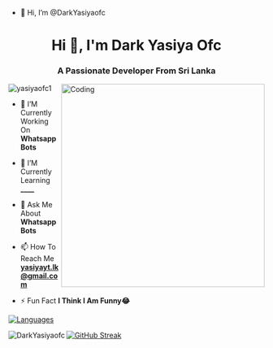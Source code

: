 - 👋 Hi, I’m @DarkYasiyaofc

<h1 align="center">Hi 👋, I'm Dark Yasiya Ofc</h1>
<h3 align="center">A Passionate Developer From Sri Lanka</h3>
<img align="right" alt="Coding" width="400" src="https://media.tenor.com/rePDfDWO3XoAAAAd/hacking.gif">

<p align="left"> <img src="https://komarev.com/ghpvc/?username=DarkYasiyaofc&label=Profile%20views&color=0e75b6&style=flat" alt="yasiyaofc1" /> </p>

- 🔭 I’M Currently Working On **Whatsapp Bots**

- 🌱 I’M Currently Learning **____**

- 💬 Ask Me About **Whatsapp Bots**

- 📫 How To Reach Me **yasiyayt.lk@gmail.com**

- ⚡ Fun Fact **I Think I Am Funny😂**

<div align="left">
<a href="https://github.com/DarkYasiyaofc?tab=languages">
    <img src="https://github-readme-stats.vercel.app/api/top-langs/?username=DarkYasiyaofc&theme=highcontrast&layout=compact" alt="Languages">
</a>
  
<p><img align="left" src="https://github-readme-stats.vercel.app/api?username=DarkYasiyaofc&show_icons=true&count_private=true&theme=highcontrast" alt="DarkYasiyaofc" /></p>

<div align="left">
  <a href="https://github.com/DarkYasiyaofc">
    <img src="https://github-readme-streak-stats.herokuapp.com/?user=DarkYasiyaofc&theme=highcontrast" alt="GitHub Streak" />
  </a>
</div>
